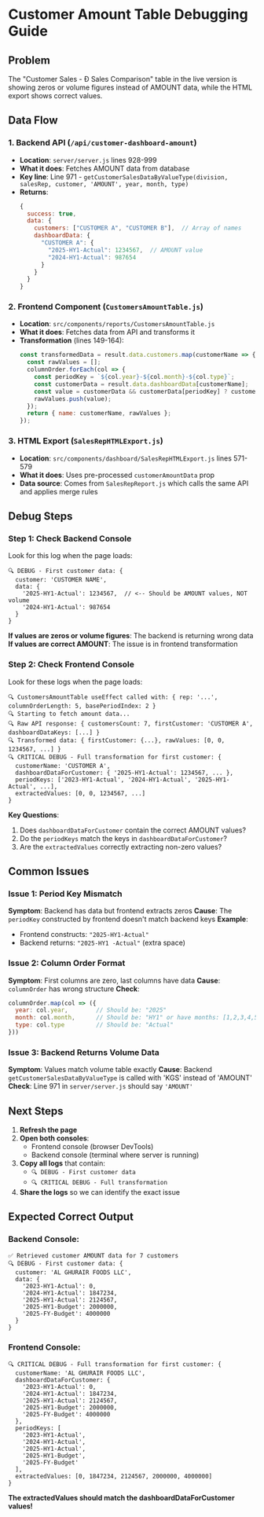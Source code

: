 # Customer Amount Table Debugging Guide

## Problem
The "Customer Sales - Đ Sales Comparison" table in the live version is showing zeros or volume figures instead of AMOUNT data, while the HTML export shows correct values.

## Data Flow

### 1. Backend API (`/api/customer-dashboard-amount`)
- **Location**: `server/server.js` lines 928-999
- **What it does**: Fetches AMOUNT data from database
- **Key line**: Line 971 - `getCustomerSalesDataByValueType(division, salesRep, customer, 'AMOUNT', year, month, type)`
- **Returns**: 
  ```javascript
  {
    success: true,
    data: {
      customers: ["CUSTOMER A", "CUSTOMER B"],  // Array of names
      dashboardData: {
        "CUSTOMER A": {
          "2025-HY1-Actual": 1234567,  // AMOUNT value
          "2024-HY1-Actual": 987654
        }
      }
    }
  }
  ```

### 2. Frontend Component (`CustomersAmountTable.js`)
- **Location**: `src/components/reports/CustomersAmountTable.js`
- **What it does**: Fetches data from API and transforms it
- **Transformation** (lines 149-164):
  ```javascript
  const transformedData = result.data.customers.map(customerName => {
    const rawValues = [];
    columnOrder.forEach(col => {
      const periodKey = `${col.year}-${col.month}-${col.type}`;
      const customerData = result.data.dashboardData[customerName];
      const value = customerData && customerData[periodKey] ? customerData[periodKey] : 0;
      rawValues.push(value);
    });
    return { name: customerName, rawValues };
  });
  ```

### 3. HTML Export (`SalesRepHTMLExport.js`)
- **Location**: `src/components/dashboard/SalesRepHTMLExport.js` lines 571-579
- **What it does**: Uses pre-processed `customerAmountData` prop
- **Data source**: Comes from `SalesRepReport.js` which calls the same API and applies merge rules

## Debug Steps

### Step 1: Check Backend Console
Look for this log when the page loads:
```
🔍 DEBUG - First customer data: {
  customer: 'CUSTOMER NAME',
  data: {
    '2025-HY1-Actual': 1234567,  // <-- Should be AMOUNT values, NOT volume
    '2024-HY1-Actual': 987654
  }
}
```

**If values are zeros or volume figures**: The backend is returning wrong data
**If values are correct AMOUNT**: The issue is in frontend transformation

### Step 2: Check Frontend Console
Look for these logs when the page loads:
```
🔍 CustomersAmountTable useEffect called with: { rep: '...', columnOrderLength: 5, basePeriodIndex: 2 }
🔍 Starting to fetch amount data...
🔍 Raw API response: { customersCount: 7, firstCustomer: 'CUSTOMER A', dashboardDataKeys: [...] }
🔍 Transformed data: { firstCustomer: {...}, rawValues: [0, 0, 1234567, ...] }
🔍 CRITICAL DEBUG - Full transformation for first customer: {
  customerName: 'CUSTOMER A',
  dashboardDataForCustomer: { '2025-HY1-Actual': 1234567, ... },
  periodKeys: ['2023-HY1-Actual', '2024-HY1-Actual', '2025-HY1-Actual', ...],
  extractedValues: [0, 0, 1234567, ...]
}
```

**Key Questions**:
1. Does `dashboardDataForCustomer` contain the correct AMOUNT values?
2. Do the `periodKeys` match the keys in `dashboardDataForCustomer`?
3. Are the `extractedValues` correctly extracting non-zero values?

## Common Issues

### Issue 1: Period Key Mismatch
**Symptom**: Backend has data but frontend extracts zeros
**Cause**: The `periodKey` constructed by frontend doesn't match backend keys
**Example**:
- Frontend constructs: `"2025-HY1-Actual"`
- Backend returns: `"2025-HY1 -Actual"` (extra space)

### Issue 2: Column Order Format
**Symptom**: First columns are zero, last columns have data
**Cause**: `columnOrder` has wrong structure
**Check**: 
```javascript
columnOrder.map(col => ({
  year: col.year,        // Should be: "2025"
  month: col.month,      // Should be: "HY1" or have months: [1,2,3,4,5,6]
  type: col.type         // Should be: "Actual"
}))
```

### Issue 3: Backend Returns Volume Data
**Symptom**: Values match volume table exactly
**Cause**: Backend `getCustomerSalesDataByValueType` is called with 'KGS' instead of 'AMOUNT'
**Check**: Line 971 in `server/server.js` should say `'AMOUNT'`

## Next Steps

1. **Refresh the page**
2. **Open both consoles**:
   - Frontend console (browser DevTools)
   - Backend console (terminal where server is running)
3. **Copy all logs** that contain:
   - `🔍 DEBUG - First customer data`
   - `🔍 CRITICAL DEBUG - Full transformation`
4. **Share the logs** so we can identify the exact issue

## Expected Correct Output

### Backend Console:
```
✅ Retrieved customer AMOUNT data for 7 customers
🔍 DEBUG - First customer data: {
  customer: 'AL GHURAIR FOODS LLC',
  data: {
    '2023-HY1-Actual': 0,
    '2024-HY1-Actual': 1847234,
    '2025-HY1-Actual': 2124567,
    '2025-HY1-Budget': 2000000,
    '2025-FY-Budget': 4000000
  }
}
```

### Frontend Console:
```
🔍 CRITICAL DEBUG - Full transformation for first customer: {
  customerName: 'AL GHURAIR FOODS LLC',
  dashboardDataForCustomer: {
    '2023-HY1-Actual': 0,
    '2024-HY1-Actual': 1847234,
    '2025-HY1-Actual': 2124567,
    '2025-HY1-Budget': 2000000,
    '2025-FY-Budget': 4000000
  },
  periodKeys: [
    '2023-HY1-Actual',
    '2024-HY1-Actual',
    '2025-HY1-Actual',
    '2025-HY1-Budget',
    '2025-FY-Budget'
  ],
  extractedValues: [0, 1847234, 2124567, 2000000, 4000000]
}
```

**The extractedValues should match the dashboardDataForCustomer values!**

